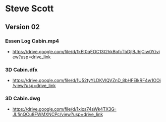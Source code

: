 # Steve Scott 

## Version 02

### Essen Log Cabin.mp4

- https://drive.google.com/file/d/1kEt0qEOC13t2hkBofcTbDjlBJhjCiw0Y/view?usp=drive_link


### 3D Cabin.dfx

- https://drive.google.com/file/d/1U52tyYLDKVIQVZnD_8bHFElkRF4w1OOi/view?usp=drive_link
 

### 3D Cabin.dwg

- https://drive.google.com/file/d/1xixs74sWk4TX3G-JLfinQCu8FWMXNCPc/view?usp=drive_link
